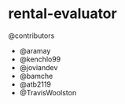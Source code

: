 # rental-evaluator

@contributors

- @aramay
- @kenchlo99
- @joviandev
- @bamche
- @atb2119
- @TravisWoolston
